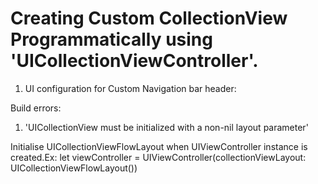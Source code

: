 # Creating Custom CollectionView Programmatically using 'UICollectionViewController'.
1) UI configuration for Custom Navigation bar header:



Build errors:
1) 'UICollectionView must be initialized with a non-nil layout parameter'
    
Initialise UICollectionViewFlowLayout when UIViewController instance is created.Ex: let viewController = UIViewController(collectionViewLayout: UICollectionViewFlowLayout())

  
